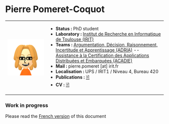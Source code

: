 # Pierre Pomeret-Coquot

<table>
<tr>
<td>
<img src="data/profile.png" />
</td>
<td>

- **Status :** PhD student
- **Laboratory :** [Institut de Recherche en Informatique de Toulouse (IRIT)](https://www.irit.fr/?lang=en)
- **Teams :** [Argumentation, Décision, Raisonnement, Incertitude et Apprentissage (ADRIA)](https://www.irit.fr/departement/intelligence-artificielle/adria/) -- [Assistance à la Certification des Applications Distribuées et Embarquées (ACADIE)](https://www.irit.fr/departement/fiabilite-des-systemes-et-des-logiciels/equipe-acadie/)
- **Mail :** pierre.pomeret [at] irit.fr
- **Localisation :** UPS / IRIT1 / Niveau 4, Bureau 420
- **Publications :** [🗎](#publications)
- **CV :** [🗎](/CV.md)

</td>
</tr>
</table>


### Work in progress

Please read the [French version](/presentation_fr.md) of this document
